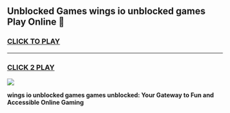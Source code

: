 
## Unblocked Games wings io unblocked games Play Online 👋
<h3>
<a href="https://news.freeplayer.one?title=wings_io_unblocked_games&ref=17F">CLICK TO PLAY</a></h3>
<hr>

<h3>
<a href="https://news.freeplayer.one?title=wings_io_unblocked_games&ref=17F">CLICK 2 PLAY</a>
  
</h3>

<a href="https://news.freeplayer.one?title=wings_io_unblocked_games&ref=17F/"><img src="https://clearcache.store/games.png"></a>


**wings io unblocked games games unblocked: Your Gateway to Fun and Accessible Online Gaming**
